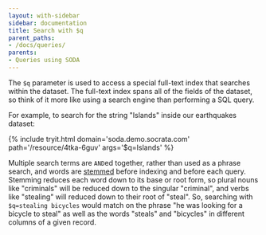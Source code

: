 ```yaml
---
layout: with-sidebar
sidebar: documentation
title: Search with $q
parent_paths: 
- /docs/queries/
parents: 
- Queries using SODA
---
```


The `$q` parameter is used to access a special full-text index that searches within the dataset. The full-text index spans all of the fields of the dataset, so think of it more like using a search engine than performing a SQL query.

For example, to search for the string "Islands" inside our earthquakes dataset:

{% include tryit.html domain='soda.demo.socrata.com' path='/resource/4tka-6guv' args='$q=Islands' %}

Multiple search terms are `AND`ed together, rather than used as a phrase search, and words are [stemmed](https://en.wikipedia.org/wiki/Stemming) before indexing and before each query. Stemming reduces each word down to its base or root form, so plural nouns like "criminals" will be reduced down to the singular "criminal", and verbs like "stealing" will reduced down to their root of "steal". So, searching with `$q=stealing bicycles` would match on the phrase "he was looking for a bicycle to steal" as well as the words "steals" and "bicycles" in different columns of a given record.
